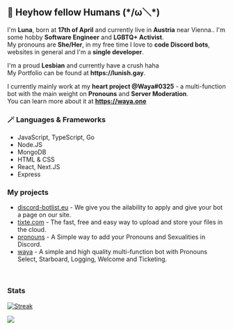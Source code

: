## 👋 **Heyhow fellow Humans** (\*/ω＼*)

I'm **Luna**, born at **17th of April** and currently live in **Austria** near Vienna.. I'm some hobby **Software Engineer** and **LGBTQ+ Activist**. <br />
My pronouns are **She/Her**, in my free time I  love to **code Discord bots**, websites in general and I'm a **single developer**. <br />

I'm a proud **Lesbian** and currently have a crush haha <br />
My Portfolio can be found at __https://lunish.gay__.

I currently mainly work at my **heart project @Waya#0325** - a multi-function bot with the main weight on **Pronouns** and **Server Moderation**. <br />
You can learn more about it at __<https://waya.one>__ <br />

### 🪄 Languages & Frameworks
* JavaScript, TypeScript, Go
* Node.JS
* MongoDB
* HTML & CSS
* React, Next.JS
* Express


### My projects
- [discord-botlist.eu](https://discord-botlist.eu) - We give you the ailability to apply and give your bot a page on our site. <br />
- [tixte.com](https://discord.gg/cFZM3EJ3hS) - The fast, free and easy way to upload and store your files in the cloud. <br>
- [pronouns](https://prns.waya.one) - A Simple way to add your Pronouns and Sexualities in Discord. <br />
- [waya](https://waya.one) - A simple and high quality multi-function bot with Pronouns Select, Starboard, Logging, Welcome and Ticketing. <br />
<br />

### Stats
[![Streak](https://github-readme-streak-stats.herokuapp.com/?user=luna-devv&hide_border=true&background=0D1117&currStreakLabel=FFFFFF&sideLabels=FFFFFF&currStreakNum=FFFFFF&dates=FFFFFF&sideNums=FFFFFF&fire=f04848&ring=f04848&stroke=FFFFFFFF)]()

<a href="https://top.gg/bot/857230367350063104" style="width: 20rem">
  <img src="https://top.gg/api/widget/857230367350063104.svg">
</a>
